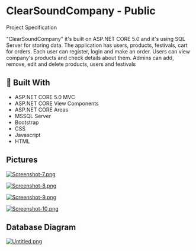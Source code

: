 # ClearSoundCompany - Public

Project Specification

"ClearSoundCompany" it's built on ASP.NET CORE 5.0 and it's using SQL Server for storing data. The application has users, products, festivals, cart for orders. Each user can register, login and make an order. Users can view company's products and check details about them. Admins can add, remove, edit and delete products, users and festivals

## 🔨 Built With

- ASP.NET CORE 5.0 MVC
- ASP.NET CORE View Components
- ASP.NET CORE Areas
- MSSQL Server
- Bootstrap
- CSS
- Javascript
- HTML

## Pictures
[![Screenshot-7.png](https://i.postimg.cc/C1B79yYW/Screenshot-7.png)](https://postimg.cc/jwTyJFDX)



[![Screenshot-8.png](https://i.postimg.cc/hG3MC4FL/Screenshot-8.png)](https://postimg.cc/wtLhMpjM)



[![Screenshot-9.png](https://i.postimg.cc/DzzBdJNf/Screenshot-9.png)](https://postimg.cc/QFRQjtsv)



[![Screenshot-10.png](https://i.postimg.cc/K8f0MrJs/Screenshot-10.png)](https://postimg.cc/xXkGrHrK)



## Database Diagram
[![Untitled.png](https://i.postimg.cc/ZKyHwzj3/Untitled.png)](https://postimg.cc/7fwSLcFY)


